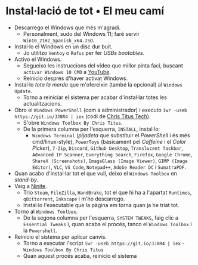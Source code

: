 # Instal·lació de tot • El meu camí

- Descarrego el Windows que més m'agradi.
  - Personalment, sudo del Windows 11; faré servir `Win10_21H2_Spanish_x64.ISO`.
- Instal·lo el Windows en un disc dur buit.
  - Jo utilitzo `Ventoy` o `Rufus` per fer *USBs bootables*.
- Activo el Windows.
  - Segueixo les instruccions del vídeo que millor pinta faci, buscant `activar Windows 10 CMD` a [YouTube](https://youtube.com/results?search_query=activar+windows+10+cmd).
  - Reinicio després d'haver activat Windows.
- Instal·lo *tota la merda* que m'ofereixin (també la opcional) al `Windows Update`.
  - Torno a reiniciar el sistema per acabar d'instal·lar totes les actualitzacions.
- Obro el `Windows PowerShell` (com a administrador) i executo `iwr -useb https://git.io/JJ8R4 | iex` (codi de [Chris Titus Tech](https://github.com/ChrisTitusTech/win10script)).
  - S'obre `Windows Toolbox By Chris Titus`.
  - De la primera columna per l'esquerra, `INSTALL`, instal·lo:
    - `Windows Terminal` (*pijadeta* que substituir el *PowerShell* i és més cmd/linux-style), `PowerToys` (bàsicament pel *Caffeine* i el *Color Picker*), `7-Zip`, `Discord`, `Github Desktop`, `Translucent Taskbar`, `Advanced IP Scanner`, `Everything Search`, `Firefox`, `Google Chrome`, `ShareX (Screenshots)`, `ImageGlass (Image Viewer)`, `GIMP (Image Editor)`, `VLC`, `VS Code`, `Notepad++`, `Adobe Reader DC` i `SumatraPDF`.
- Quan acabo d'instal·lar tot el que vull, deixo el `Windows Toolbox` en *stand-by*.
- Vaig a [Ninite](https://ninite.com).
  - Trio `Steam`, `FileZilla`, `HandBrake`, tot el que hi ha a l'apartat `Runtimes`, `qBittorrent`, `Inkscape` i m'ho descarrego.
  - Instal·lo l'executable que la pàgina em torna quan ja he triat tot.
- Torno al `Windows Toolbox`.
  - De la segona columna per l'esquerra, `SYSTEM TWEAKS`, faig clic a `Essential Tweaks` i, quan acaba el procés, tanco el `Windows Toolbox` i la `Powershell`.
 - Reinicio el sistema per aplicar canvis. 
   - Torno a executar l'script `iwr -useb https://git.io/JJ8R4 | iex` - `Windows Toolbox By Chris Titus`
   - Quan aquest procés acaba, reinicio el sistema
